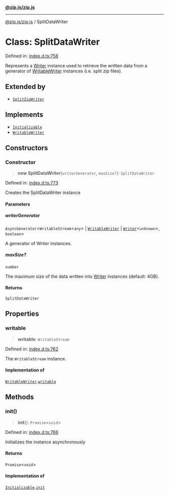 [**@zip.js/zip.js**](../README.md)

***

[@zip.js/zip.js](../globals.md) / SplitDataWriter

# Class: SplitDataWriter

Defined in: [index.d.ts:758](https://github.com/gildas-lormeau/zip.js/blob/f3a32a7ff6dfd704bbdd861b62eec086ef8a7c94/index.d.ts#L758)

Represents a [Writer](Writer.md)  instance used to retrieve the written data from a generator of [WritableWriter](../interfaces/WritableWriter.md)  instances  (i.e. split zip files).

## Extended by

- [`SplitZipWriter`](SplitZipWriter.md)

## Implements

- [`Initializable`](../interfaces/Initializable.md)
- [`WritableWriter`](../interfaces/WritableWriter.md)

## Constructors

### Constructor

> **new SplitDataWriter**(`writerGenerator`, `maxSize?`): `SplitDataWriter`

Defined in: [index.d.ts:773](https://github.com/gildas-lormeau/zip.js/blob/f3a32a7ff6dfd704bbdd861b62eec086ef8a7c94/index.d.ts#L773)

Creates the SplitDataWriter instance

#### Parameters

##### writerGenerator

`AsyncGenerator`\<`WritableStream`\<`any`\> \| [`WritableWriter`](../interfaces/WritableWriter.md) \| [`Writer`](Writer.md)\<`unknown`\>, `boolean`\>

A generator of Writer instances.

##### maxSize?

`number`

The maximum size of the data written into [Writer](Writer.md) instances (default: 4GB).

#### Returns

`SplitDataWriter`

## Properties

### writable

> **writable**: `WritableStream`

Defined in: [index.d.ts:762](https://github.com/gildas-lormeau/zip.js/blob/f3a32a7ff6dfd704bbdd861b62eec086ef8a7c94/index.d.ts#L762)

The `WritableStream` instance.

#### Implementation of

[`WritableWriter`](../interfaces/WritableWriter.md).[`writable`](../interfaces/WritableWriter.md#writable)

## Methods

### init()

> **init**(): `Promise`\<`void`\>

Defined in: [index.d.ts:766](https://github.com/gildas-lormeau/zip.js/blob/f3a32a7ff6dfd704bbdd861b62eec086ef8a7c94/index.d.ts#L766)

Initializes the instance asynchronously

#### Returns

`Promise`\<`void`\>

#### Implementation of

[`Initializable`](../interfaces/Initializable.md).[`init`](../interfaces/Initializable.md#init)
